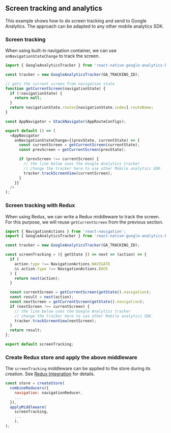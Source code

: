 ## Screen tracking and analytics

This example shows how to do screen tracking and send to Google Analytics. The approach can be adapted to any other mobile analytics SDK. 

### Screen tracking

When using built-in navigation container, we can use `onNavigationStateChange` to track the screen.

```js
import { GoogleAnalyticsTracker } from 'react-native-google-analytics-bridge';

const tracker = new GoogleAnalyticsTracker(GA_TRACKING_ID);

// gets the current screen from navigation state
function getCurrentScreen(navigationState) {
  if (!navigationState) {
    return null;
  }
  return navigationState.routes[navigationState.index].routeName;
}

const AppNavigator = StackNavigator(AppRouteConfigs);

export default () => (
  <AppNavigator
    onNavigationStateChange={(prevState, currentState) => {
      const currentScreen = getCurrentScreen(currentState);
      const prevScreen = getCurrentScreen(prevState);

      if (prevScreen !== currentScreen) {
        // the line below uses the Google Analytics tracker
        // change the tracker here to use other Mobile analytics SDK.
        tracker.trackScreenView(currentScreen);
      }
    }}
  />
);
```

### Screen tracking with Redux

When using Redux, we can write a Redux middleware to track the screen. For this purpose,
we will reuse `getCurrentScreen` from the previous section.

```js
import { NavigationActions } from 'react-navigation';
import { GoogleAnalyticsTracker } from 'react-native-google-analytics-bridge';

const tracker = new GoogleAnalyticsTracker(GA_TRACKING_ID);

const screenTracking = ({ getState }) => next => (action) => {
  if (
    action.type !== NavigationActions.NAVIGATE
    && action.type !== NavigationActions.BACK
  ) {
    return next(action);
  }

  const currentScreen = getCurrentScreen(getState().navigation);
  const result = next(action);
  const nextScreen = getCurrentScreen(getState().navigation);
  if (nextScreen !== currentScreen) {
    // the line below uses the Google Analytics tracker
    // change the tracker here to use other Mobile analytics SDK.
    tracker.trackScreenView(nextScreen);
  }
  return result;
};

export default screenTracking;
```

### Create Redux store and apply the above middleware

The `screenTracking` middleware can be applied to the store during its creation. See [Redux Integration](Redux-Integration.md) for details.

```js
const store = createStore(
  combineReducers({
    navigation: navigationReducer,
    ...
  }),
  applyMiddleware(
    screenTracking,
    ...
    ),
);
```
